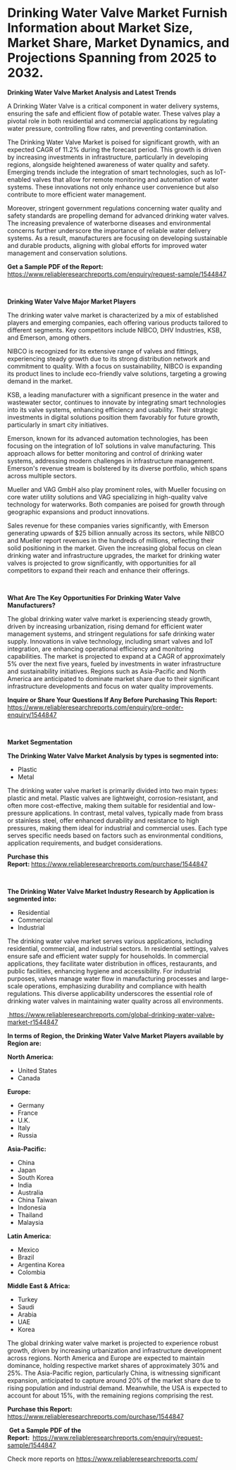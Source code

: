 <p><h1>Drinking Water Valve Market Furnish Information about Market Size, Market Share, Market Dynamics, and Projections Spanning from 2025 to 2032.</h1></p><p><strong>Drinking Water Valve Market Analysis and Latest Trends</strong></p>
<p><p>A Drinking Water Valve is a critical component in water delivery systems, ensuring the safe and efficient flow of potable water. These valves play a pivotal role in both residential and commercial applications by regulating water pressure, controlling flow rates, and preventing contamination.</p><p>The Drinking Water Valve Market is poised for significant growth, with an expected CAGR of 11.2% during the forecast period. This growth is driven by increasing investments in infrastructure, particularly in developing regions, alongside heightened awareness of water quality and safety. Emerging trends include the integration of smart technologies, such as IoT-enabled valves that allow for remote monitoring and automation of water systems. These innovations not only enhance user convenience but also contribute to more efficient water management.</p><p>Moreover, stringent government regulations concerning water quality and safety standards are propelling demand for advanced drinking water valves. The increasing prevalence of waterborne diseases and environmental concerns further underscore the importance of reliable water delivery systems. As a result, manufacturers are focusing on developing sustainable and durable products, aligning with global efforts for improved water management and conservation solutions.</p></p>
<p><strong>Get a Sample PDF of the Report:&nbsp;</strong> <a href="https://www.reliableresearchreports.com/enquiry/request-sample/1544847?utm_campaign=2263&utm_medium=2&utm_source=Github&utm_content=ia&utm_term=17022025&utm_id=drinking-water-valve">https://www.reliableresearchreports.com/enquiry/request-sample/1544847</a></p>
<p>&nbsp;</p>
<p><strong>Drinking Water Valve Major Market Players</strong></p>
<p><p>The drinking water valve market is characterized by a mix of established players and emerging companies, each offering various products tailored to different segments. Key competitors include NIBCO, DHV Industries, KSB, and Emerson, among others. </p><p>NIBCO is recognized for its extensive range of valves and fittings, experiencing steady growth due to its strong distribution network and commitment to quality. With a focus on sustainability, NIBCO is expanding its product lines to include eco-friendly valve solutions, targeting a growing demand in the market.</p><p>KSB, a leading manufacturer with a significant presence in the water and wastewater sector, continues to innovate by integrating smart technologies into its valve systems, enhancing efficiency and usability. Their strategic investments in digital solutions position them favorably for future growth, particularly in smart city initiatives.</p><p>Emerson, known for its advanced automation technologies, has been focusing on the integration of IoT solutions in valve manufacturing. This approach allows for better monitoring and control of drinking water systems, addressing modern challenges in infrastructure management. Emerson's revenue stream is bolstered by its diverse portfolio, which spans across multiple sectors.</p><p>Mueller and VAG GmbH also play prominent roles, with Mueller focusing on core water utility solutions and VAG specializing in high-quality valve technology for waterworks. Both companies are poised for growth through geographic expansions and product innovations.</p><p>Sales revenue for these companies varies significantly, with Emerson generating upwards of $25 billion annually across its sectors, while NIBCO and Mueller report revenues in the hundreds of millions, reflecting their solid positioning in the market. Given the increasing global focus on clean drinking water and infrastructure upgrades, the market for drinking water valves is projected to grow significantly, with opportunities for all competitors to expand their reach and enhance their offerings.</p></p>
<p>&nbsp;</p>
<p><strong>What Are The Key Opportunities For Drinking Water Valve Manufacturers?</strong></p>
<p><p>The global drinking water valve market is experiencing steady growth, driven by increasing urbanization, rising demand for efficient water management systems, and stringent regulations for safe drinking water supply. Innovations in valve technology, including smart valves and IoT integration, are enhancing operational efficiency and monitoring capabilities. The market is projected to expand at a CAGR of approximately 5% over the next five years, fueled by investments in water infrastructure and sustainability initiatives. Regions such as Asia-Pacific and North America are anticipated to dominate market share due to their significant infrastructure developments and focus on water quality improvements.</p></p>
<p><strong>Inquire or Share Your Questions If Any Before Purchasing This Report:</strong> <a href="https://www.reliableresearchreports.com/enquiry/pre-order-enquiry/1544847?utm_campaign=2263&utm_medium=2&utm_source=Github&utm_content=ia&utm_term=17022025&utm_id=drinking-water-valve">https://www.reliableresearchreports.com/enquiry/pre-order-enquiry/1544847</a></p>
<p>&nbsp;</p>
<p><strong>Market Segmentation</strong></p>
<p><strong>The Drinking Water Valve Market Analysis by types is segmented into:</strong></p>
<p><ul><li>Plastic</li><li>Metal</li></ul></p>
<p><p>The drinking water valve market is primarily divided into two main types: plastic and metal. Plastic valves are lightweight, corrosion-resistant, and often more cost-effective, making them suitable for residential and low-pressure applications. In contrast, metal valves, typically made from brass or stainless steel, offer enhanced durability and resistance to high pressures, making them ideal for industrial and commercial uses. Each type serves specific needs based on factors such as environmental conditions, application requirements, and budget considerations.</p></p>
<p><strong>Purchase this Report:&nbsp;</strong><a href="https://www.reliableresearchreports.com/purchase/1544847?utm_campaign=2263&utm_medium=2&utm_source=Github&utm_content=ia&utm_term=17022025&utm_id=drinking-water-valve">https://www.reliableresearchreports.com/purchase/1544847</a></p>
<p>&nbsp;</p>
<p><strong>The Drinking Water Valve Market Industry Research by Application is segmented into:</strong></p>
<p><ul><li>Residential</li><li>Commercial</li><li>Industrial</li></ul></p>
<p><p>The drinking water valve market serves various applications, including residential, commercial, and industrial sectors. In residential settings, valves ensure safe and efficient water supply for households. In commercial applications, they facilitate water distribution in offices, restaurants, and public facilities, enhancing hygiene and accessibility. For industrial purposes, valves manage water flow in manufacturing processes and large-scale operations, emphasizing durability and compliance with health regulations. This diverse applicability underscores the essential role of drinking water valves in maintaining water quality across all environments.</p></p>
<p><a href="https://www.reliableresearchreports.com/global-drinking-water-valve-market-r1544847?utm_campaign=2263&utm_medium=2&utm_source=Github&utm_content=ia&utm_term=17022025&utm_id=drinking-water-valve">&nbsp;https://www.reliableresearchreports.com/global-drinking-water-valve-market-r1544847</a></p>
<p><strong>In terms of Region, the Drinking Water Valve Market Players available by Region are:</strong></p>
<p>
    <p> <strong> North America: </strong>
        <ul>
            <li>United States</li>
            <li>Canada</li>
        </ul>
        </p> 
    <p> <strong> Europe: </strong>
        <ul>
            <li>Germany</li>
            <li>France</li>
            <li>U.K.</li>
            <li>Italy</li>
            <li>Russia</li>
        </ul>
        </p> 
    <p> <strong> Asia-Pacific: </strong>
        <ul>
            <li>China</li>
            <li>Japan</li>
            <li>South Korea</li>
            <li>India</li>
            <li>Australia</li>
            <li>China Taiwan</li>
            <li>Indonesia</li>
            <li>Thailand</li>
            <li>Malaysia</li>
        </ul>
        </p> 
    <p> <strong> Latin America: </strong>
        <ul>
            <li>Mexico</li>
            <li>Brazil</li>
            <li>Argentina Korea</li>
            <li>Colombia</li>
        </ul>
        </p> 
    <p> <strong> Middle East & Africa: </strong>
        <ul>
            <li>Turkey</li>
            <li>Saudi</li>
            <li>Arabia</li>
            <li>UAE</li>
            <li>Korea</li>
        </ul>
    </p>
    </p>
<p><p>The global drinking water valve market is projected to experience robust growth, driven by increasing urbanization and infrastructure development across regions. North America and Europe are expected to maintain dominance, holding respective market shares of approximately 30% and 25%. The Asia-Pacific region, particularly China, is witnessing significant expansion, anticipated to capture around 20% of the market share due to rising population and industrial demand. Meanwhile, the USA is expected to account for about 15%, with the remaining regions comprising the rest.</p></p>
<p><strong>Purchase this Report: </strong><a href="https://www.reliableresearchreports.com/purchase/1544847?utm_campaign=2263&utm_medium=2&utm_source=Github&utm_content=ia&utm_term=17022025&utm_id=drinking-water-valve">https://www.reliableresearchreports.com/purchase/1544847</a></p>
<p>&nbsp;<strong>Get a Sample PDF of the Report:&nbsp;&nbsp;</strong><a href="https://www.reliableresearchreports.com/enquiry/request-sample/1544847?utm_campaign=2263&utm_medium=2&utm_source=Github&utm_content=ia&utm_term=17022025&utm_id=drinking-water-valve">https://www.reliableresearchreports.com/enquiry/request-sample/1544847</a></p>
<p><strong></strong></p>
<p>Check more reports on <a href="https://www.reliableresearchreports.com/?utm_campaign=2263&utm_medium=2&utm_source=Github&utm_content=ia&utm_term=17022025&utm_id=drinking-water-valve">https://www.reliableresearchreports.com/</a></p>